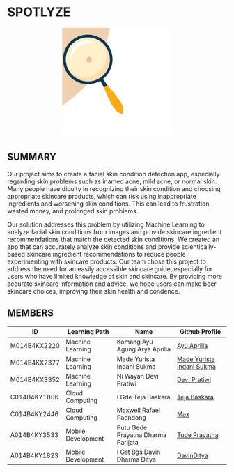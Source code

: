# SPOTLYZE

<div align="center">
    <img src="../asset/logo.png" width="50%" height="50%" >
</div>

## SUMMARY

Our project aims to create a facial skin condition detection app, especially regarding skin problems such as inamed acne, mild acne, or normal skin. Many people have diculty in recognizing their skin condition and choosing appropriate skincare products, which can risk using inappropriate ingredients and worsening skin conditions. This can lead to frustration, wasted money, and prolonged skin problems.

Our solution addresses this problem by utilizing Machine Learning to analyze facial skin
conditions from images and provide skincare ingredient recommendations that match the
detected skin conditions. We created an app that can accurately analyze skin conditions
and provide scientically-based skincare ingredient recommendations to reduce people
experimenting with skincare products. Our team chose this project to address the need for
an easily accessible skincare guide, especially for users who have limited knowledge of skin
and skincare. By providing more accurate skincare information and advice, we hope users
can make beer skincare choices, improving their skin health and condence.

## MEMBERS

| ID           | Learning Path      | Name                               | Github Profile                                                |
| ------------ | ------------------ | ---------------------------------- | ------------------------------------------------------------- |
| M014B4KX2220 | Machine Learning   | Komang Ayu Agung Arya Aprilia      | [Ayu Aprilia](https://github.com/ayuaprliia)                  |
| M014B4KX2377 | Machine Learning   | Made Yurista Indani Sukma          | [Made Yurista Indani Sukma](https://github.com/yuristaindani) |
| M014B4KX3352 | Machine Learning   | Ni Wayan Devi Pratiwi              | [Devi Pratiwi](https://github.com/DeviPratiwii)               |
| C014B4KY1806 | Cloud Computing    | I Gde Teja Baskara                 | [Teja Baskara](https://github.com/tejabaskara)                |
| C014B4KY2446 | Cloud Computing    | Maxwell Rafael Paendong            | [Max](https://github.com/00Maxx)                              |
| A014B4KY3533 | Mobile Development | Putu Gede Prayatna Dharma Parijata | [Tude Prayatna](https://github.com/prayatnaaa)                |
| A014B4KY1823 | Mobile Development | I Gst Bgs Davin Dharma Ditya       | [DavinDitya](https://github.com/DavinDitya)                   |
